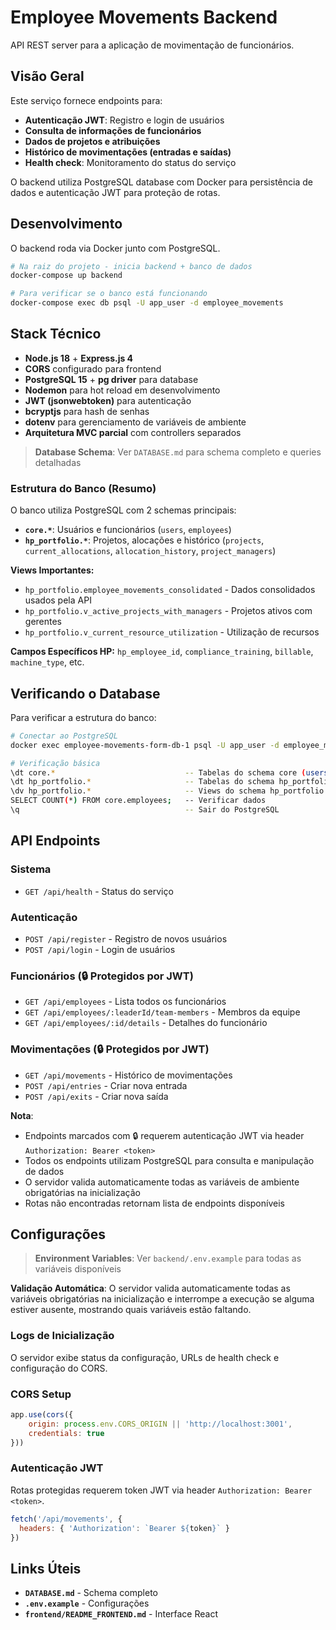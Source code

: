 # Employee Movements Backend

API REST server para a aplicação de movimentação de funcionários.

## Visão Geral

Este serviço fornece endpoints para:
- **Autenticação JWT**: Registro e login de usuários
- **Consulta de informações de funcionários**
- **Dados de projetos e atribuições**
- **Histórico de movimentações (entradas e saídas)**
- **Health check**: Monitoramento do status do serviço

O backend utiliza PostgreSQL database com Docker para persistência de dados e autenticação JWT para proteção de rotas.

## Desenvolvimento

O backend roda via Docker junto com PostgreSQL.

```bash
# Na raiz do projeto - inicia backend + banco de dados
docker-compose up backend

# Para verificar se o banco está funcionando
docker-compose exec db psql -U app_user -d employee_movements
```

## Stack Técnico

- **Node.js 18** + **Express.js 4**
- **CORS** configurado para frontend
- **PostgreSQL 15** + **pg driver** para database
- **Nodemon** para hot reload em desenvolvimento
- **JWT (jsonwebtoken)** para autenticação
- **bcryptjs** para hash de senhas
- **dotenv** para gerenciamento de variáveis de ambiente
- **Arquitetura MVC parcial** com controllers separados

> **Database Schema**: Ver `DATABASE.md` para schema completo e queries detalhadas

### Estrutura do Banco (Resumo)

O banco utiliza PostgreSQL com 2 schemas principais:

- **`core.*`**: Usuários e funcionários (`users`, `employees`)
- **`hp_portfolio.*`**: Projetos, alocações e histórico (`projects`, `current_allocations`, `allocation_history`, `project_managers`)

**Views Importantes:**
- `hp_portfolio.employee_movements_consolidated` - Dados consolidados usados pela API
- `hp_portfolio.v_active_projects_with_managers` - Projetos ativos com gerentes  
- `hp_portfolio.v_current_resource_utilization` - Utilização de recursos

**Campos Específicos HP:** `hp_employee_id`, `compliance_training`, `billable`, `machine_type`, etc.

## Verificando o Database

Para verificar a estrutura do banco:

```bash
# Conectar ao PostgreSQL
docker exec employee-movements-form-db-1 psql -U app_user -d employee_movements

# Verificação básica
\dt core.*                             -- Tabelas do schema core (users, employees)
\dt hp_portfolio.*                     -- Tabelas do schema hp_portfolio (projects, allocations)
\dv hp_portfolio.*                     -- Views do schema hp_portfolio
SELECT COUNT(*) FROM core.employees;   -- Verificar dados
\q                                     -- Sair do PostgreSQL
```

## API Endpoints

### Sistema
- `GET /api/health` - Status do serviço

### Autenticação
- `POST /api/register` - Registro de novos usuários
- `POST /api/login` - Login de usuários

### Funcionários (🔒 Protegidos por JWT)
- `GET /api/employees` - Lista todos os funcionários
- `GET /api/employees/:leaderId/team-members` - Membros da equipe
- `GET /api/employees/:id/details` - Detalhes do funcionário

### Movimentações (🔒 Protegidos por JWT)
- `GET /api/movements` - Histórico de movimentações
- `POST /api/entries` - Criar nova entrada 
- `POST /api/exits` - Criar nova saída

**Nota**: 
- Endpoints marcados com 🔒 requerem autenticação JWT via header `Authorization: Bearer <token>`
- Todos os endpoints utilizam PostgreSQL para consulta e manipulação de dados
- O servidor valida automaticamente todas as variáveis de ambiente obrigatórias na inicialização
- Rotas não encontradas retornam lista de endpoints disponíveis

## Configurações

> **Environment Variables**: Ver `backend/.env.example` para todas as variáveis disponíveis

**Validação Automática**: O servidor valida automaticamente todas as variáveis obrigatórias na inicialização e interrompe a execução se alguma estiver ausente, mostrando quais variáveis estão faltando.

### Logs de Inicialização
O servidor exibe status da configuração, URLs de health check e configuração do CORS.

### CORS Setup
```js
app.use(cors({
    origin: process.env.CORS_ORIGIN || 'http://localhost:3001',
    credentials: true
}))
```

### Autenticação JWT
Rotas protegidas requerem token JWT via header `Authorization: Bearer <token>`.

```js
fetch('/api/movements', {
  headers: { 'Authorization': `Bearer ${token}` }
})
```

## Links Úteis

- **`DATABASE.md`** - Schema completo
- **`.env.example`** - Configurações  
- **`frontend/README_FRONTEND.md`** - Interface React